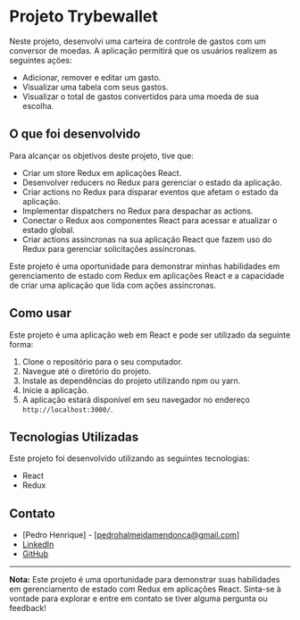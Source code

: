 # Projeto Trybewallet

Neste projeto, desenvolvi uma carteira de controle de gastos com um conversor de moedas. A aplicação permitirá que os usuários realizem as seguintes ações:

- Adicionar, remover e editar um gasto.
- Visualizar uma tabela com seus gastos.
- Visualizar o total de gastos convertidos para uma moeda de sua escolha.

## O que foi desenvolvido

Para alcançar os objetivos deste projeto, tive que:

- Criar um store Redux em aplicações React.
- Desenvolver reducers no Redux para gerenciar o estado da aplicação.
- Criar actions no Redux para disparar eventos que afetam o estado da aplicação.
- Implementar dispatchers no Redux para despachar as actions.
- Conectar o Redux aos componentes React para acessar e atualizar o estado global.
- Criar actions assíncronas na sua aplicação React que fazem uso do Redux para gerenciar solicitações assíncronas.

Este projeto é uma oportunidade para demonstrar minhas habilidades em gerenciamento de estado com Redux em aplicações React e a capacidade de criar uma aplicação que lida com ações assíncronas.

## Como usar

Este projeto é uma aplicação web em React e pode ser utilizado da seguinte forma:

1. Clone o repositório para o seu computador.
2. Navegue até o diretório do projeto.
3. Instale as dependências do projeto utilizando npm ou yarn.
4. Inicie a aplicação.
5. A aplicação estará disponível em seu navegador no endereço `http://localhost:3000/`.

## Tecnologias Utilizadas

Este projeto foi desenvolvido utilizando as seguintes tecnologias:

- React
- Redux

## Contato

- [Pedro Henrique] - [pedrohalmeidamendonca@gmail.com]
- [LinkedIn](https://www.linkedin.com/in/pedrohxiv/)
- [GitHub](https://github.com/pedrohxiv)

---

**Nota:** Este projeto é uma oportunidade para demonstrar suas habilidades em gerenciamento de estado com Redux em aplicações React. Sinta-se à vontade para explorar e entre em contato se tiver alguma pergunta ou feedback!
